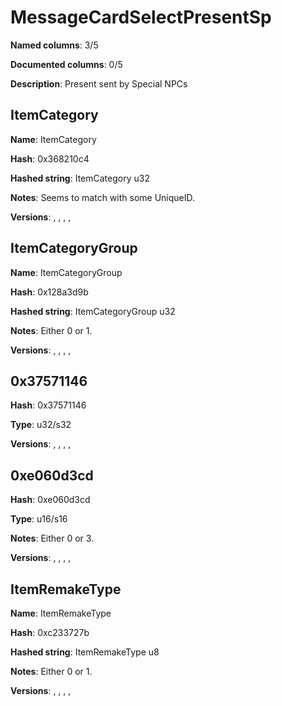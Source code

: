 # MessageCardSelectPresentSp
**Named columns**: 3/5

**Documented columns**: 0/5

**Description**: Present sent by Special NPCs
## ItemCategory

**Name**: ItemCategory

**Hash**: 0x368210c4

**Hashed string**: ItemCategory u32

**Notes**: Seems to match with some UniqueID.

**Versions**: , , , , 

## ItemCategoryGroup

**Name**: ItemCategoryGroup

**Hash**: 0x128a3d9b

**Hashed string**: ItemCategoryGroup u32

**Notes**: Either 0 or 1.

**Versions**: , , , , 

## 0x37571146

**Hash**: 0x37571146

**Type**: u32/s32

**Versions**: , , , , 

## 0xe060d3cd

**Hash**: 0xe060d3cd

**Type**: u16/s16

**Notes**: Either 0 or 3.

**Versions**: , , , , 

## ItemRemakeType

**Name**: ItemRemakeType

**Hash**: 0xc233727b

**Hashed string**: ItemRemakeType u8

**Notes**: Either 0 or 1.

**Versions**: , , , , 

